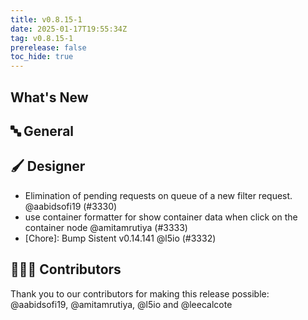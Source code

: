 ```yaml
---
title: v0.8.15-1
date: 2025-01-17T19:55:34Z
tag: v0.8.15-1
prerelease: false
toc_hide: true
---
```


## What's New
## 🔤 General
## 🖌️ Designer

- Elimination of pending requests on queue of a new filter request. @aabidsofi19 (#3330)
- use container formatter for show container data when click on the container node @amitamrutiya (#3333)
- [Chore]: Bump Sistent v0.14.141 @l5io (#3332)

## 👨🏽‍💻 Contributors

Thank you to our contributors for making this release possible:
@aabidsofi19, @amitamrutiya, @l5io and @leecalcote
